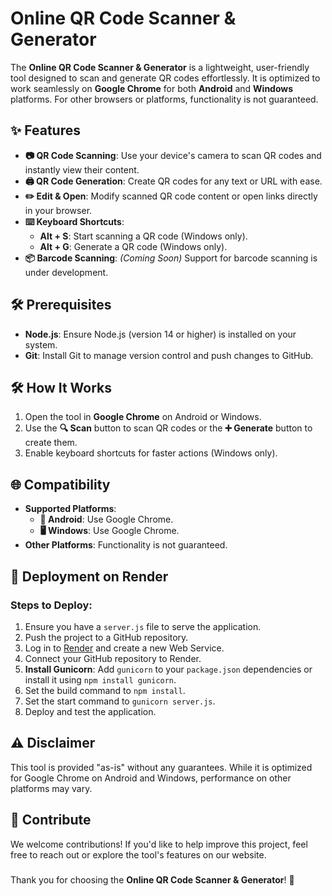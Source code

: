 # Online QR Code Scanner & Generator

The **Online QR Code Scanner & Generator** is a lightweight, user-friendly tool designed to scan and generate QR codes effortlessly. It is optimized to work seamlessly on **Google Chrome** for both **Android** and **Windows** platforms. For other browsers or platforms, functionality is not guaranteed.

#####



## ✨ Features

- **📷 QR Code Scanning**: Use your device's camera to scan QR codes and instantly view their content.
- **🖨️ QR Code Generation**: Create QR codes for any text or URL with ease.
- **✏️ Edit & Open**: Modify scanned QR code content or open links directly in your browser.
- **⌨️ Keyboard Shortcuts**:
  - **Alt + S**: Start scanning a QR code (Windows only).
  - **Alt + G**: Generate a QR code (Windows only).
- **📦 Barcode Scanning**: *(Coming Soon)* Support for barcode scanning is under development.

#####



## 🛠️ Prerequisites

- **Node.js**: Ensure Node.js (version 14 or higher) is installed on your system.
- **Git**: Install Git to manage version control and push changes to GitHub.

#####



## 🛠️ How It Works

1. Open the tool in **Google Chrome** on Android or Windows.
2. Use the **🔍 Scan** button to scan QR codes or the **➕ Generate** button to create them.
3. Enable keyboard shortcuts for faster actions (Windows only).

#####



## 🌐 Compatibility

- **Supported Platforms**:  
  - **📱 Android**: Use Google Chrome.  
  - **🖥️ Windows**: Use Google Chrome.  
- **Other Platforms**: Functionality is not guaranteed.

#####



## 🚀 Deployment on Render

### Steps to Deploy:
1. Ensure you have a `server.js` file to serve the application.
2. Push the project to a GitHub repository.
3. Log in to [Render](https://render.com/) and create a new Web Service.
4. Connect your GitHub repository to Render.
5. **Install Gunicorn**: Add `gunicorn` to your `package.json` dependencies or install it using `npm install gunicorn`.
6. Set the build command to `npm install`.
7. Set the start command to `gunicorn server.js`.
8. Deploy and test the application.

#####



## ⚠️ Disclaimer

This tool is provided "as-is" without any guarantees. While it is optimized for Google Chrome on Android and Windows, performance on other platforms may vary.

#####



## 🤝 Contribute

We welcome contributions! If you'd like to help improve this project, feel free to reach out or explore the tool's features on our website.

#####



Thank you for choosing the **Online QR Code Scanner & Generator**! 🚀
